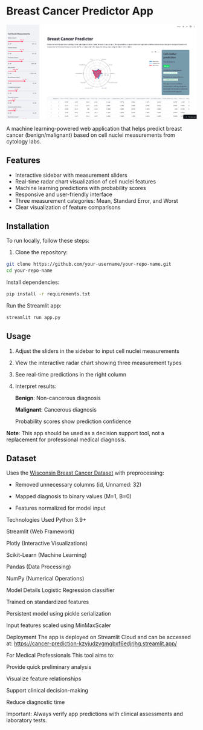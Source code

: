 # Breast Cancer Predictor App

![Image Description](https://raw.githubusercontent.com/alimuddinmllg/Cancer-prediction/main/Breast_cancer.png)


A machine learning-powered web application that helps predict breast cancer (benign/malignant) based on cell nuclei measurements from cytology labs.



## Features

- Interactive sidebar with measurement sliders
- Real-time radar chart visualization of cell nuclei features
- Machine learning predictions with probability scores
- Responsive and user-friendly interface
- Three measurement categories: Mean, Standard Error, and Worst
- Clear visualization of feature comparisons

## Installation

To run locally, follow these steps:

1. Clone the repository:
```bash
git clone https://github.com/your-username/your-repo-name.git
cd your-repo-name
```
Install dependencies:

```bash
pip install -r requirements.txt
```
Run the Streamlit app:

```bash
streamlit run app.py
```
## Usage

1. Adjust the sliders in the sidebar to input cell nuclei measurements

2. View the interactive radar chart showing three measurement types

3. See real-time predictions in the right column

4. Interpret results:

    **Benign**: Non-cancerous diagnosis

    **Malignant**: Cancerous diagnosis

    Probability scores show prediction confidence

**Note**: This app should be used as a decision support tool, not a replacement for professional medical diagnosis.

## Dataset
Uses the [Wisconsin Breast Cancer Dataset](https://archive.ics.uci.edu/dataset/17/breast+cancer+wisconsin+diagnostic)  with preprocessing:

  * Removed unnecessary columns (id, Unnamed: 32)

  * Mapped diagnosis to binary values (M=1, B=0)

  * Features normalized for model input

Technologies Used
Python 3.9+

Streamlit (Web Framework)

Plotly (Interactive Visualizations)

Scikit-Learn (Machine Learning)

Pandas (Data Processing)

NumPy (Numerical Operations)

Model Details
Logistic Regression classifier

Trained on standardized features

Persistent model using pickle serialization

Input features scaled using MinMaxScaler

Deployment
The app is deployed on Streamlit Cloud and can be accessed at:
https://cancer-prediction-kzyjudzvgmgbxf6edjrjhg.streamlit.app/

For Medical Professionals
This tool aims to:

Provide quick preliminary analysis

Visualize feature relationships

Support clinical decision-making

Reduce diagnostic time

Important: Always verify app predictions with clinical assessments and laboratory tests.
